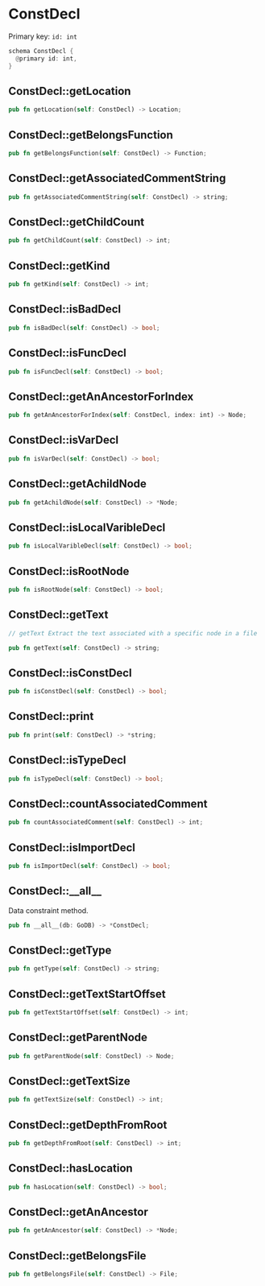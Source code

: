 # ConstDecl

Primary key: `id: int`

```rust
schema ConstDecl {
  @primary id: int,
}
```
## ConstDecl::getLocation

```rust
pub fn getLocation(self: ConstDecl) -> Location;
```
## ConstDecl::getBelongsFunction

```rust
pub fn getBelongsFunction(self: ConstDecl) -> Function;
```
## ConstDecl::getAssociatedCommentString

```rust
pub fn getAssociatedCommentString(self: ConstDecl) -> string;
```
## ConstDecl::getChildCount

```rust
pub fn getChildCount(self: ConstDecl) -> int;
```
## ConstDecl::getKind

```rust
pub fn getKind(self: ConstDecl) -> int;
```
## ConstDecl::isBadDecl

```rust
pub fn isBadDecl(self: ConstDecl) -> bool;
```
## ConstDecl::isFuncDecl

```rust
pub fn isFuncDecl(self: ConstDecl) -> bool;
```
## ConstDecl::getAnAncestorForIndex

```rust
pub fn getAnAncestorForIndex(self: ConstDecl, index: int) -> Node;
```
## ConstDecl::isVarDecl

```rust
pub fn isVarDecl(self: ConstDecl) -> bool;
```
## ConstDecl::getAchildNode

```rust
pub fn getAchildNode(self: ConstDecl) -> *Node;
```
## ConstDecl::isLocalVaribleDecl

```rust
pub fn isLocalVaribleDecl(self: ConstDecl) -> bool;
```
## ConstDecl::isRootNode

```rust
pub fn isRootNode(self: ConstDecl) -> bool;
```
## ConstDecl::getText

```java
// getText Extract the text associated with a specific node in a file
```
```rust
pub fn getText(self: ConstDecl) -> string;
```
## ConstDecl::isConstDecl

```rust
pub fn isConstDecl(self: ConstDecl) -> bool;
```
## ConstDecl::print

```rust
pub fn print(self: ConstDecl) -> *string;
```
## ConstDecl::isTypeDecl

```rust
pub fn isTypeDecl(self: ConstDecl) -> bool;
```
## ConstDecl::countAssociatedComment

```rust
pub fn countAssociatedComment(self: ConstDecl) -> int;
```
## ConstDecl::isImportDecl

```rust
pub fn isImportDecl(self: ConstDecl) -> bool;
```
## ConstDecl::\_\_all\_\_

Data constraint method.

```rust
pub fn __all__(db: GoDB) -> *ConstDecl;
```
## ConstDecl::getType

```rust
pub fn getType(self: ConstDecl) -> string;
```
## ConstDecl::getTextStartOffset

```rust
pub fn getTextStartOffset(self: ConstDecl) -> int;
```
## ConstDecl::getParentNode

```rust
pub fn getParentNode(self: ConstDecl) -> Node;
```
## ConstDecl::getTextSize

```rust
pub fn getTextSize(self: ConstDecl) -> int;
```
## ConstDecl::getDepthFromRoot

```rust
pub fn getDepthFromRoot(self: ConstDecl) -> int;
```
## ConstDecl::hasLocation

```rust
pub fn hasLocation(self: ConstDecl) -> bool;
```
## ConstDecl::getAnAncestor

```rust
pub fn getAnAncestor(self: ConstDecl) -> *Node;
```
## ConstDecl::getBelongsFile

```rust
pub fn getBelongsFile(self: ConstDecl) -> File;
```
